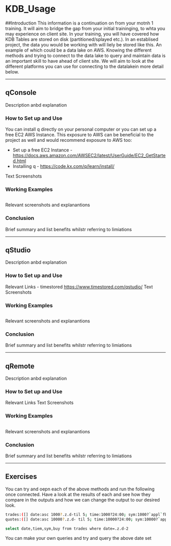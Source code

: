 # KDB_Usage
##Introduction
This information is a continuation on from your motnh 1 training. It will aim to bridge the gap from your initial traininging, to whta you may experience on client site. In your training, you will have covered how KDB Tables are stored on disk (partitioned/splayed etc.). In an establised project, the data you would be working with will liely be stored like this. An example of which could be a data lake on AWS. Knowing the different methods and trying to connect to the data lake to query and maintain data is an important skill to have ahead of client site. We will aim to look at the different platforms you can use for connecting to the datalakein more detail below.

___________________________________________________
## qConsole    
Description anbd explanation

### How to Set up and Use 
You can install q directly on your personal computer or you can set up a free EC2 AWS Instance. This exposure to AWS can be beneficial to the project as well and would recommend exposure to AWS too:

 - Set up a free EC2 Instance -  https://docs.aws.amazon.com/AWSEC2/latest/UserGuide/EC2_GetStarted.html
 - Installing q - https://code.kx.com/q/learn/install/

Text 
Screenshots

### Working Examples

``` sh

```
Relevant screenshots and explanantions

### Conclusion
Brief summary and list benefits whilstr referring to limiations 

___________________________________________________
## qStudio    
Description anbd explanation

### How to Set up and Use 

Relevant Links - timestored https://www.timestored.com/qstudio/
Text 
Screenshots

### Working Examples

``` sh

```
Relevant screenshots and explanantions

### Conclusion
Brief summary and list benefits whilstr referring to limiations 

___________________________________________________
## qRemote   
Description anbd explanation

### How to Set up and Use 

Relevant Links
Text 
Screenshots

### Working Examples

``` sh

```
Relevant screenshots and explanantions

### Conclusion
Brief summary and list benefits whilstr referring to limiations 

___________________________________________________
## Exercises

You can try and oepn each of the above methods and run the following once connected. Have a look at the results of each and see how they compare in the outputs and how we can change the output to our desired look.

``` sh
trades:([] date:asc 1000?.z.d-til 5; time:1000?24:00; sym:1000?`appl`fb`amzn`goog; side:1000?`Buy`Sell; price:99+1000?2f; size: 1000?1000)
quotes:([] date:asc 10000?.z.d- til 5; time:10000?24:00; sym:10000?`appl`fb`amzn`goog; bid:100-10000?1f; offer:100-1*10000?1f)

select date,tiem,sym,buy from trades where date=.z.d-2
```

You can make your own queries and try and query the above date set
